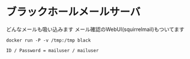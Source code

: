 # ブラックホールメールサーバ

どんなメールも吸い込みます
メール確認のWebUI(squirrelmail)もついてます
    
    docker run -P -v /tmp:/tmp black

    ID / Password = mailuser / mailuser

